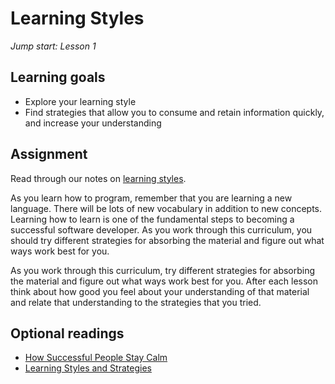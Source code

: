 # Learning Styles
_Jump start: Lesson 1_

## Learning goals
* Explore your learning style
* Find strategies that allow you to consume and retain information quickly, and increase your understanding

## Assignment
Read through our notes on [learning styles](./learning-styles.md).

As you learn how to program, remember that you are learning a new language. There will be lots of new vocabulary in addition to new concepts. Learning how to learn is one of the fundamental steps to becoming a successful software developer. As you work through this curriculum, you should try different strategies for absorbing the material and figure out what ways work best for you.

As you work through this curriculum, try different strategies for absorbing the material and figure out what ways work best for you. After each lesson think about how good you feel about your understanding of that material and relate that understanding to the strategies that you tried.

## Optional readings
* [How Successful People Stay Calm]( http://www.forbes.com/sites/travisbradberry/2014/02/06/how-successful-people-stay-calm/)
* [Learning Styles and Strategies](http://www4.ncsu.edu/unity/lockers/users/f/felder/public/ILSdir/styles.htm)
